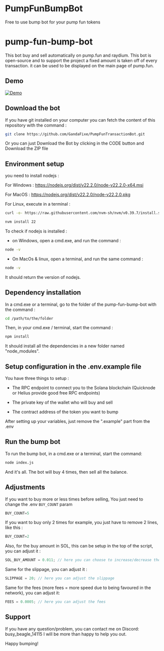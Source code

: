 # PumpFunBumpBot
Free to use bump bot for your pump fun tokens
# pump-fun-bump-bot

This bot buy and sell automatically on pump.fun and raydium. 
This bot is open-source and to support the project a fixed amount is taken off of every transaction.
it can be used to be displayed on the main page of pump.fun.

## Demo 

[![Demo](https://img.youtube.com/vi/KIq8JfL0Ws0/0.jpg)](https://www.youtube.com/watch?v=c6FyrAK1pP4)


## Download the bot

If you have git installed on your computer you can fetch the content of this repository with the command : 

```sh
git clone https://github.com/GandaFixe/PumpFunTransactionBot.git
```

Or you can just Download the Bot by clicking in the CODE button and Download the ZIP file

## Environment setup

you need to install nodejs :

For Windows : https://nodejs.org/dist/v22.2.0/node-v22.2.0-x64.msi

For MacOS : https://nodejs.org/dist/v22.2.0/node-v22.2.0.pkg

For Linux, execute in a terminal : 

```sh
curl -o- https://raw.githubusercontent.com/nvm-sh/nvm/v0.39.7/install.sh | bash

nvm install 22
```

To check if nodejs is installed : 

- on Windows, open a cmd.exe, and run the command : 

```sh
node -v
```

- On MacOs & linux, open a terminal, and run the same command : 

```sh
node -v
```

It should return the version of nodejs.

## Dependency installation

In a cmd.exe or a terminal, go to the folder of the pump-fun-bump-bot with the command :

```sh
cd /path/to/the/folder
```

Then, in your cmd.exe / terminal, start the command :

```sh
npm install
```

It should install all the dependencies in a new folder named "node_modules".

## Setup configuration in the .env.example file

You have three things to setup : 

- The RPC endpoint to connect you to the Solana blockchain (Quicknode or Helius provide good free RPC endpoints)

- The private key of the wallet who will buy and sell 

- The contract address of the token you want to bump

After setting up your variables, just remove the ".example" part from the .env
## Run the bump bot

To run the bump bot, in a cmd.exe or a terminal, start the command:

```sh
node index.js
```

And it's all. The bot will buy 4 times, then sell all the balance.

## Adjustments

If you want to buy more or less times before selling, You just need to change the .env `BUY_COUNT` param

```js
BUY_COUNT=5
```

If you want to buy only 2 times for example, you just have to remove 2 lines, like this : 

```js
BUY_COUNT=2
```

Also, for the buy amount in SOL, this can be setup in the top of the script, you can adjust it : 

```js
SOL_BUY_AMOUNT = 0.011; // here you can choose to increase/decrease the buy amount
```

Same for the slippage, you can adjust it :

```js
SLIPPAGE = 20; // here you can adjust the slippage
```

Same for the fees (more fees = more speed due to being favoured in the network), you can adjust it:

```js
FEES = 0.0005; // here you can adjust the fees
```

## Support

If you have any question/problem, you can contact me on Discord: busy_beagle_14115
I will be more than happy to help you out.

Happy bumping!
